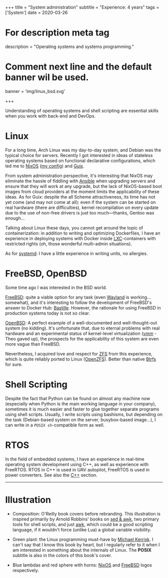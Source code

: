 +++
title = "System administration"
subtitle = "Experience: 4 years"
tags = ['System']
date = 2020-03-26

# For description meta tag
description = "Operating systems and systems programming."

# Comment next line and the default banner wil be used.
banner = 'img/linux_bsd.svg'

+++

Understanding of operating systems and shell scripting are essential skills when you work with back-end and DevOps.

# Linux

For a long time, Arch Linux was my day-to-day system, and Debian was the typical choice for servers. Recently I got interested in ideas of stateless operating systems based on functional declarative configurations, which led me to [NixOS](https://nixos.org/) ([my config](https://git.sr.ht/~alekfed/nix-config)) and [Guix](https://guix.gnu.org/).

From system administration perspective, it's interesting that NixOS may eliminate the hassle of fiddling with [Ansible](https://www.ansible.com/) when upgrading servers and ensure that they will work at any upgrade, but the lack of NixOS-based boot images from cloud providers at the moment limits the applicability of these ideas. As for Guix: despite the all Scheme attractiveness, its time has not yet come (and may not come at all): even if the system can be started on real hardware (there are difficulties), kernel recompilation on every update due to the use of non-free drivers is just too much—thanks, Gentoo was enough...

Talking about Linux these days, you cannot get around the topic of containerization: in addition to writing and optimizing Dockerfiles, I have an experience in deploying systems with Docker inside [LXC](https://linuxcontainers.org/)-containers with restricted rights (oh, those wonderful multi-admin situations).

As for [systemd](https://systemd.io/): I have a little experience in writing units, no allergies.

# FreeBSD, OpenBSD

Some time ago I was interested in the BSD world.

[FreeBSD](https://www.freebsd.org/): quite a viable option for any task (even [Wayland](https://wayland.freedesktop.org/) is working... somewhat), and it's interesting to follow the development of FreeBSD's answer to Docker Hub: [Bastille](https://bastillebsd.org/). However, the rationale for using FreeBSD in production systems today is not so clear.

[OpenBSD](https://www.openbsd.org/): A perfect example of a well-documented and well-thought-out system (no kidding). It's unfortunate that, due to eternal problems with real hardware and an experimental status of kernel-level virtualization ([vmm](http://man.openbsd.org/vmm.4) - Theo gaved up), the prospects for the applicability of this system are even more vague than FreeBSD.

Nevertheless, I acquired love and respect for [ZFS](https://en.wikipedia.org/wiki/ZFS) from this experience, which is quite reliably ported to Linux ([OpenZFS](https://openzfs.org/wiki/Main_Page)). Better than native [Btrfs](https://btrfs.wiki.kernel.org/index.php/Main_Page) for sure.

# Shell Scripting

Despite the fact that Python can be found on almost any machine now (especially when Python is the main working language in your company), sometimes it is much easier and faster to glue together separate programs using shell scripts. Usually, I write scripts using bashisms, but depending on the task (Debian-based system on the server, busybox-based image...), I can write in a `POSIX sh`-compatible form as well.

# RTOS

In the field of embedded systems, I have an experience in real-time operating system development using C++, as well as experience with FreeRTOS. RTOS in C++ is used in UAV autopilot, FreeRTOS is used in power converters. See also the [C++](/skills/cpp/) section.

___
# Illustration

- Composition: O'Reilly book covers before rebranding. This illustration is inspired primarily by Arnold Robbins' books on [sed & awk](https://www.amazon.com/sed-awk-Dale-Dougherty/dp/1565922255/), two primary tools for shell scripts, and just [awk](https://www.amazon.com/Effective-awk-Programming-Universal-Processing/dp/1491904615/), which could be a good scripting language, if it wouldn't force (unlike Lua) a global variable visibility.

- Green plant: the Linux programming must-have by [Michael Kerrisk](https://www.amazon.com/Linux-Programming-Interface-System-Handbook/dp/1593272200/). I can't say that I know this book by heart, but I regularly refer to it when I am interested in something about the internals of Linux. The **POSIX** subtitle is also in the colors of this book's cover.

- Blue lambdas and red sphere with horns: [NixOS](https://nixos.org/) and [FreeBSD](https://www.freebsd.org/) logos respectively.
